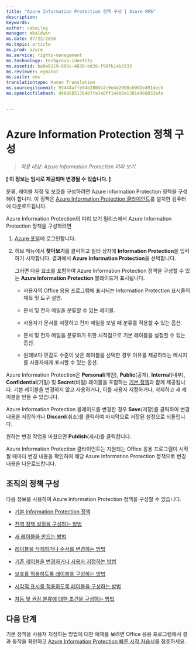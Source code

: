 ```yaml
---
title: "Azure Information Protection 정책 구성 | Azure RMS"
description: 
keywords: 
author: cabailey
manager: mbaldwin
ms.date: 07/22/2016
ms.topic: article
ms.prod: azure
ms.service: rights-management
ms.technology: techgroup-identity
ms.assetid: ba0e8119-886c-4830-bd26-f98fb14b2933
ms.reviewer: eymanor
ms.suite: ems
translationtype: Human Translation
ms.sourcegitcommit: 93444affe94b280db2c9e4e2960c6902e491dec6
ms.openlocfilehash: d4b0685176407fe3a0ff14408a1381e960033afe


---
```


# Azure Information Protection 정책 구성

>*적용 대상: Azure Information Protection 미리 보기*

**[ 이 정보는 임시로 제공되며 변경될 수 있습니다. ]**

분류, 레이블 지정 및 보호를 구성하려면 Azure Information Protection 정책을 구성해야 합니다. 이 정책은 [Azure Information Protection 클라이언트](https://www.microsoft.com/en-us/download/details.aspx?id=53018)를 설치한 컴퓨터에 다운로드됩니다.

Azure Information Protection의 미리 보기 릴리스에서 Azure Information Protection 정책을 구성하려면

1. [Azure 포털](https://portal.azure.com)에 로그인합니다.

2. 허브 메뉴에서 **찾아보기**를 클릭하고 필터 상자에 **Information Protection**을 입력하기 시작합니다. 결과에서 **Azure Information Protection**을 선택합니다. 

    그러면 다음 요소를 포함하여 Azure Information Protection 정책을 구성할 수 있는 **Azure Information Protection** 블레이드가 표시됩니다.

    - 사용자의 Office 응용 프로그램에 표시되는 Information Protection 표시줄의 제목 및 도구 설명.

    - 문서 및 전자 메일을 분류할 수 있는 레이블.

    - 사용자가 문서를 저장하고 전자 메일을 보낼 때 분류를 적용할 수 있는 옵션.

    - 문서 및 전자 메일을 분류하기 위한 시작점으로 기본 레이블을 설정할 수 있는 옵션.

    - 원래보다 민감도 수준이 낮은 레이블을 선택한 경우 이유를 제공하라는 메시지를 사용자에게 표시할 수 있는 옵션.


Azure Information Protection은 **Personal**(개인), **Public**(공개), **Internal**(내부), **Confidential**(기밀) 및 **Secret**(비밀) 레이블을 포함하는 [기본 정책](configure-policy-default.md)과 함께 제공됩니다. 기본 레이블을 변경하지 않고 사용하거나, 이를 사용자 지정하거나, 삭제하고 새 레이블을 만들 수 있습니다.

Azure Information Protection 블레이드를 변경한 경우 **Save**(저장)를 클릭하여 변경 내용을 저장하거나 **Discard**(취소)를 클릭하여 마지막으로 저장된 설정으로 되돌립니다. 

원하는 변경 작업을 마쳤으면 **Publish**(게시)를 클릭합니다. 

Azure Information Protection 클라이언트는 지원되는 Office 응용 프로그램이 시작될 때마다 변경 내용을 확인하여 해당 Azure Information Protection 정책으로 변경 내용을 다운로드합니다.

## 조직의 정책 구성

다음 정보를 사용하여 Azure Information Protection 정책을 구성할 수 있습니다.

- [기본 Information Protection 정책](configure-policy-default.md)

- [전역 정책 설정을 구성하는 방법](configure-policy-settings.md)

- [새 레이블을 만드는 방법](configure-policy-new-label.md)

- [레이블을 삭제하거나 순서를 변경하는 방법](configure-policy-delete-reorder.md)

- [기존 레이블을 변경하거나 사용자 지정하는 방법](configure-policy-change-label.md)

- [보호를 적용하도록 레이블을 구성하는 방법](configure-policy-protection.md)

- [시각적 표시를 적용하도록 레이블을 구성하는 방법](configure-policy-markings.md)

- [자동 및 권장 분류에 대한 조건을 구성하는 방법](configure-policy-classification.md)

## 다음 단계

기본 정책을 사용자 지정하는 방법에 대한 예제를 보려면 Office 응용 프로그램에서 결과 동작을 확인하고 [Azure Information Protection 빠른 시작 자습서](infoprotect-quick-start-tutorial.md)를 참조하세요.




<!--HONumber=Jul16_HO5-->


